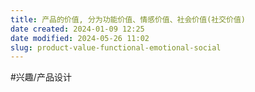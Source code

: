 ```yaml
---
title: 产品的价值, 分为功能价值、情感价值、社会价值(社交价值)
date created: 2024-01-09 12:25
date modified: 2024-05-26 11:02
slug: product-value-functional-emotional-social
---
```

#兴趣/产品设计
